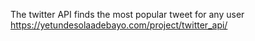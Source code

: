 The twitter API finds the most popular tweet for any user
https://yetundesolaadebayo.com/project/twitter_api/
